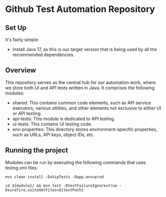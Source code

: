 # Github Test Automation Repository

## Set Up
It's fairly simple:

* Install Java 17, as this is our target version that is being used by all the recommended dependencies.

## Overview
This repository serves as the central hub for our automation work, where we store both UI and API tests written in Java. It comprises the following modules:

* shared: This contains common code elements, such as API service executors, various utilities, and other elements not exclusive to either UI or API testing.
* api-tests: This module is dedicated to API testing.
* ui-tests: This contains UI testing code.
* env-properties: This directory stores environment-specific properties, such as URLs, API keys, object IDs, etc.

## Running the project
Modules can be run by executing the following commands that uses testng.xml files:
```shell
mvn clean install -DskipTests -Dapp.env=prod
```
```shell
cd ${module}/ && mvn test -DtestFailureIgnore=true -Dsurefire.suiteXmlFiles=${testPath}
```
